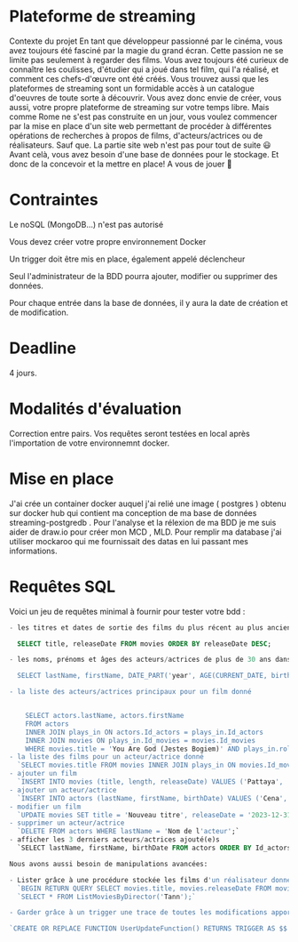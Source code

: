 # Plateforme de streaming

Contexte du projet
En tant que développeur passionné par le cinéma, vous avez toujours été fasciné par la magie du grand écran. Cette passion ne se limite pas seulement à regarder des films. Vous avez toujours été curieux de connaître les coulisses, d'étudier qui a joué dans tel film, qui l'a réalisé, et comment ces chefs-d'œuvre ont été créés. Vous trouvez aussi que les plateformes de streaming sont un formidable accès à un catalogue d'oeuvres de toute sorte à découvrir. Vous avez donc envie de créer, vous aussi, votre propre plateforme de streaming sur votre temps libre. Mais comme Rome ne s'est pas construite en un jour, vous voulez commencer par la mise en place d'un site web permettant de procéder à différentes opérations de recherches à propos de films, d'acteurs/actrices ou de réalisateurs. Sauf que. La partie site web n'est pas pour tout de suite 😃 Avant celà, vous avez besoin d'une base de données pour le stockage. Et donc de la concevoir et la mettre en place! A vous de jouer 🙂​

# Contraintes

Le noSQL (MongoDB...) n'est pas autorisé

Vous devez créer votre propre environnement Docker

Un trigger doit être mis en place, également appelé déclencheur

Seul l'administrateur de la BDD pourra ajouter, modifier ou supprimer des données.

Pour chaque entrée dans la base de données, il y aura la date de création et de modification.

# Deadline

4 jours.

# Modalités d'évaluation

Correction entre pairs.
Vos requêtes seront testées en local après l'importation de votre environnemnt docker.

# Mise en place

J'ai crée un container docker auquel j'ai relié une image ( postgres ) obtenu sur docker hub qui contient ma conception de ma base de données streaming-postgredb . Pour l'analyse et la rélexion de ma BDD je me suis aider de draw.io pour créer mon MCD , MLD. Pour remplir ma database j'ai utiliser mockaroo qui me fournissait des datas en lui passant mes informations.

# Requêtes SQL

Voici un jeu de requêtes minimal à fournir pour tester votre bdd :

````SQL
- les titres et dates de sortie des films du plus récent au plus ancien

  SELECT title, releaseDate FROM movies ORDER BY releaseDate DESC;

- les noms, prénoms et âges des acteurs/actrices de plus de 30 ans dans l'ordre alphabétique

  SELECT lastName, firstName, DATE_PART('year', AGE(CURRENT_DATE, birthDate)) AS age FROM actors WHERE DATE_PART('year', AGE(CURRENT_DATE, birthDate)) > 30 ORDER BY lastName, firstName;

- la liste des acteurs/actrices principaux pour un film donné


    SELECT actors.lastName, actors.firstName
    FROM actors
    INNER JOIN plays_in ON actors.Id_actors = plays_in.Id_actors
    INNER JOIN movies ON plays_in.Id_movies = movies.Id_movies
    WHERE movies.title = 'You Are God (Jestes Bogiem)' AND plays_in.role = 'main_actor';```
- la liste des films pour un acteur/actrice donné
  `SELECT movies.title FROM movies INNER JOIN plays_in ON movies.Id_movies = plays_in.Id_movies INNER JOIN actors ON plays_in.Id_actors = actors.Id_actors WHERE actors.lastName = 'Brenna';`
- ajouter un film
  `INSERT INTO movies (title, length, releaseDate) VALUES ('Pattaya', '01:37:00', '2016-02-24');`
- ajouter un acteur/actrice
  `INSERT INTO actors (lastName, firstName, birthDate) VALUES ('Cena', 'John', '1977-04-23');`
- modifier un film
  `UPDATE movies SET title = 'Nouveau titre', releaseDate = '2023-12-31' WHERE title = 'Boy Interrupted';`
- supprimer un acteur/actrice
  `DELETE FROM actors WHERE lastName = 'Nom de l'acteur';`
- afficher les 3 derniers acteurs/actrices ajouté(e)s
  `SELECT lastName, firstName, birthDate FROM actors ORDER BY Id_actors DESC LIMIT 3;`

Nous avons aussi besoin de manipulations avancées:

- Lister grâce à une procédure stockée les films d'un réalisateur donné en paramètre
  `BEGIN RETURN QUERY SELECT movies.title, movies.releaseDate FROM movies INNER JOIN directs ON movies.Id_movies = directs.Id_movies INNER JOIN directors ON directs.Id_directors = directors.Id_directors WHERE directors.lastName = directorName; END;`
  `SELECT * FROM ListMoviesByDirector('Tann');`

- Garder grâce à un trigger une trace de toutes les modifications apportées à la table des utilisateurs. Ainsi, une table d'archive conservera la date de la mise à jour, l'identifiant de l'utilisateur concerné, l'ancienne valeur ainsi que la nouvelle.

`CREATE OR REPLACE FUNCTION UserUpdateFunction() RETURNS TRIGGER AS $$ BEGIN INSERT INTO archives (updateDate, id_users, oldValue, newValue) VALUES (NOW(), NEW.Id_users,  JSON_BUILD_OBJECT('firstName', OLD.firstName, 'lastName', OLD.lastName, 'email', OLD.email), JSON_BUILD_OBJECT('firstName', NEW.firstName, 'lastName', NEW.lastName, 'email', NEW.email)); RETURN NEW; END; $$ LANGUAGE plpgsql; -- CREATE TRIGGER UserUpdateTrigger AFTER UPDATE ON users FOR EACH ROW EXECUTE FUNCTION UserUpdateFunction();`
````
